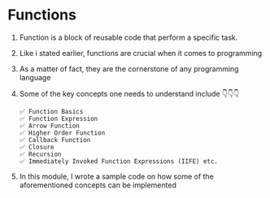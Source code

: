 # Functions

1.  Function is a block of reusable code that perform a specific task.
2.  Like i stated earlier, functions are crucial when it comes to programming
3.  As a matter of fact, they are the cornerstone of any programming language
4.  Some of the key concepts one needs to understand include 👇👇👇

        ✅ Function Basics
        ✅ Function Expression
        ✅ Arrow Function
        ✅ Higher Order Function
        ✅ Callback Function
        ✅ Closure
        ✅ Recursion
        ✅ Immediately Invoked Function Expressions (IIFE) etc.

5.  In this module, I wrote a sample code on how some of the aforementioned concepts can be implemented

